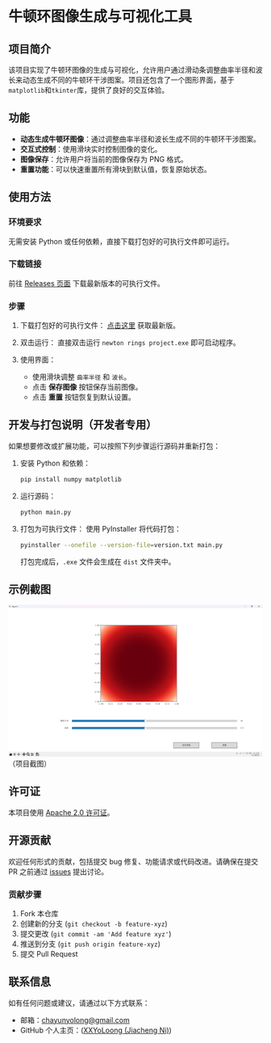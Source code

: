 # 牛顿环图像生成与可视化工具

## 项目简介

该项目实现了牛顿环图像的生成与可视化，允许用户通过滑动条调整曲率半径和波长来动态生成不同的牛顿环干涉图案。项目还包含了一个图形界面，基于`matplotlib`和`tkinter`库，提供了良好的交互体验。

## 功能

- **动态生成牛顿环图像**：通过调整曲率半径和波长生成不同的牛顿环干涉图案。
- **交互式控制**：使用滑块实时控制图像的变化。
- **图像保存**：允许用户将当前的图像保存为 PNG 格式。
- **重置功能**：可以快速重置所有滑块到默认值，恢复原始状态。

## 使用方法

### 环境要求

无需安装 Python 或任何依赖，直接下载打包好的可执行文件即可运行。

### 下载链接

前往 [Releases 页面](https://github.com/XXYoLoong/newton_rings_project/releases) 下载最新版本的可执行文件。

### 步骤

1. 下载打包好的可执行文件：
   [点击这里](https://github.com/XXYoLoong/newton_rings_project/releases) 获取最新版。

2. 双击运行：
   直接双击运行 `newton rings project.exe` 即可启动程序。

3. 使用界面：
   - 使用滑块调整 `曲率半径` 和 `波长`。
   - 点击 **保存图像** 按钮保存当前图像。
   - 点击 **重置** 按钮恢复到默认设置。

## 开发与打包说明（开发者专用）

如果想要修改或扩展功能，可以按照下列步骤运行源码并重新打包：

1. 安装 Python 和依赖：
   ```bash
   pip install numpy matplotlib
   ```

2. 运行源码：
   ```bash
   python main.py
   ```

3. 打包为可执行文件：
   使用 PyInstaller 将代码打包：
   ```bash
   pyinstaller --onefile --version-file=version.txt main.py
   ```

   打包完成后，`.exe` 文件会生成在 `dist` 文件夹中。

## 示例截图

![img.png](img.png)（项目截图）

## 许可证

本项目使用 [Apache 2.0 许可证](http://www.apache.org/licenses/LICENSE-2.0)。

## 开源贡献

欢迎任何形式的贡献，包括提交 bug 修复、功能请求或代码改进。请确保在提交 PR 之前通过 [issues](https://github.com/XXYoLoong/newton_rings_project/issues) 提出讨论。

### 贡献步骤

1. Fork 本仓库
2. 创建新的分支 (`git checkout -b feature-xyz`)
3. 提交更改 (`git commit -am 'Add feature xyz'`)
4. 推送到分支 (`git push origin feature-xyz`)
5. 提交 Pull Request

## 联系信息

如有任何问题或建议，请通过以下方式联系：

- 邮箱：chayunyolong@gmail.com
- GitHub 个人主页：([XXYoLoong (Jiacheng Ni)](https://github.com/XXYoLoong))

